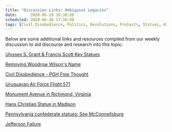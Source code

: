 ```yaml
---
title: "Discussion Links: Ambiguous Legacies"
date:      2020-06-29 16:30:00
scheduled: 2020-06-26 17:30:00
tags: [Civil Disobedience, Politics, Revolutions, Protests, Statues, History]
---
```

Below are some additional links and resources compiled from our weekly discussion to aid discourse and research into this topic:

<a href="https://www.theguardian.com/us-news/2020/jun/20/san-francisco-statues-ulysses-s-grant-junipero-serra-francis-scott-key">Ulysses S. Grant & Francis Scott Key Statues</a>


<a href="https://www.princeton.edu/news/2020/06/27/board-trustees-decision-removing-woodrow-wilsons-name-public-policy-school-and">Removing Woodrow Wilson's Name</a>

<a href="https://pghfreethought.org/event-3885156">Civil Disobedience - PGH Free Thought</a>

<a href="https://en.wikipedia.org/wiki/Uruguayan_Air_Force_Flight_571">Uruguayan Air Force Flight 571</a>

<a href="https://www.vox.com/the-highlight/21279808/robert-e-lee-confederate-statue-monument-avenue-richmond-racism-george-floyd">Monument Avenue in Richmond, Virginia</a>

<a href="https://www.jsonline.com/story/news/2020/06/24/madison-protesters-pull-down-forward-hans-christian-heg-statues-attack-senator-sculptures-in-lake/3247948001/">Hans Christian Statue in Madison</a>

<a href="https://en.wikipedia.org/wiki/List_of_Confederate_monuments_and_memorials#Pennsylvania">Pennsylvania confederate statues: See McConnellsburg</a>

<a href="https://www.theatlantic.com/magazine/archive/1996/10/thomas-jefferson-radical-and-racist/376685/">Jefferson Failure</a>
